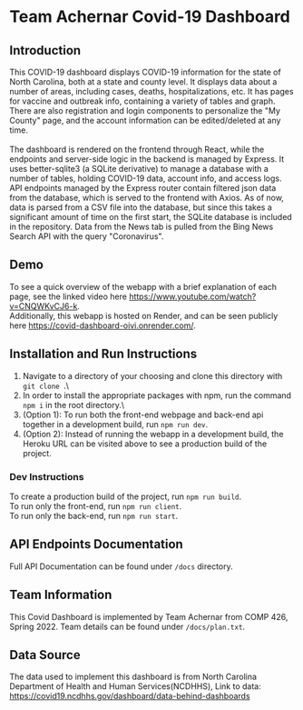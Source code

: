 # Team Achernar Covid-19 Dashboard

## Introduction
This COVID-19 dashboard displays COVID-19 information for the state of North Carolina, both at a state and county level. It displays data about a number of areas, including cases, deaths, hospitalizations, etc. It has pages for vaccine and outbreak info, containing a variety of tables and graph. There are also registration and login components to personalize the "My County" page, and the account information can be edited/deleted at any time. \
\
The dashboard is rendered on the frontend through React, while the endpoints and server-side logic in the backend is managed by Express. It uses better-sqlite3 (a SQLite derivative) to manage a database with a number of tables, holding COVID-19 data, account info, and access logs. API endpoints managed by the Express router contain filtered json data from the database, which is served to the frontend with Axios. As of now, data is parsed from a CSV file into the database, but since this takes a significant amount of time on the first start, the SQLite database is included in the repository. Data from the News tab is pulled from the Bing News Search API with the query "Coronavirus".

## Demo
To see a quick overview of the webapp with a brief explanation of each page, see the linked video here https://www.youtube.com/watch?v=CNQWKvCJ6-k. \
Additionally, this webapp is hosted on Render, and can be seen publicly here https://covid-dashboard-oivi.onrender.com/.

## Installation and Run Instructions
1. Navigate to a directory of your choosing and clone this directory with `git clone `.\
2. In order to install the appropriate packages with npm, run the command `npm i` in the root directory.\
3. (Option 1): To run both the front-end webpage and back-end api together in a development build, run `npm run dev`.
4. (Option 2): Instead of running the webapp in a development build, the Heroku URL can be visited above to see a production build of the project.

### Dev Instructions
To create a production build of the project, run `npm run build`.\
To run only the front-end, run `npm run client`.\
To run only the back-end, run `npm run start`.

## API Endpoints Documentation
Full API Documentation can be found under `/docs` directory. 

## Team Information
This Covid Dashboard is implemented by Team Achernar from COMP 426, Spring 2022. Team details can be found under `/docs/plan.txt`.

## Data Source
The data used to implement this dashboard is from North Carolina Department of Health and Human Services(NCDHHS), Link to data: https://covid19.ncdhhs.gov/dashboard/data-behind-dashboards
